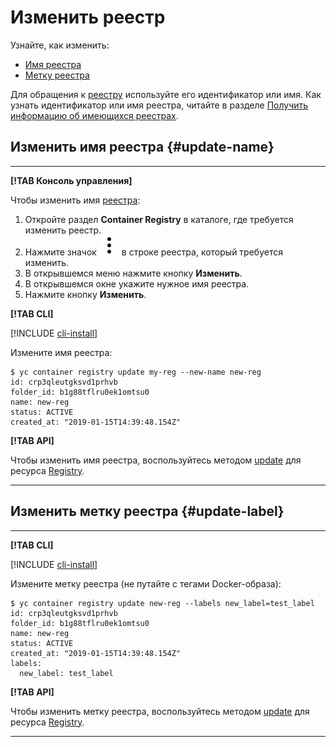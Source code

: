 # Изменить реестр

Узнайте, как изменить: 
- [Имя реестра](#update-name)
- [Метку реестра](#update-label)

Для обращения к [реестру](../../concepts/registry.md) используйте его идентификатор или имя. Как узнать идентификатор или имя реестра, 
читайте в разделе [Получить информацию об имеющихся реестрах](registry-list.md).


## Изменить имя реестра {#update-name}

---
**[!TAB Консоль управления]**

Чтобы изменить имя [реестра](../../concepts/registry.md):
1. Откройте раздел **Container Registry** в каталоге, где требуется изменить реестр.
1. Нажмите значок ![image](../../../_assets/vertical-ellipsis.svg) в строке реестра, который требуется изменить.
1. В открывшемся меню нажмите кнопку **Изменить**.
1. В открывшемся окне укажите нужное имя реестра.
1. Нажмите кнопку **Изменить**.
 
 
**[!TAB CLI]**

[!INCLUDE [cli-install](../../../_includes/cli-install.md)]

Измените имя реестра: 

```
$ yc container registry update my-reg --new-name new-reg
id: crp3qleutgksvd1prhvb
folder_id: b1g88tflru0ek1omtsu0
name: new-reg
status: ACTIVE
created_at: "2019-01-15T14:39:48.154Z"
```

**[!TAB API]**

Чтобы изменить имя реестра, воспользуйтесь методом [update](../../api-ref/Registry/update.md) для ресурса [Registry](../../api-ref/Registry/).

---


## Изменить метку реестра {#update-label}

---

**[!TAB CLI]**

[!INCLUDE [cli-install](../../../_includes/cli-install.md)]

Измените метку реестра (не путайте с тегами Docker-образа): 

```
$ yc container registry update new-reg --labels new_label=test_label
id: crp3qleutgksvd1prhvb
folder_id: b1g88tflru0ek1omtsu0
name: new-reg
status: ACTIVE
created_at: "2019-01-15T14:39:48.154Z"
labels:
  new_label: test_label
```

**[!TAB API]**

Чтобы изменить метку реестра, воспользуйтесь методом [update](../../api-ref/Registry/update.md) для ресурса [Registry](../../api-ref/Registry/).

---
